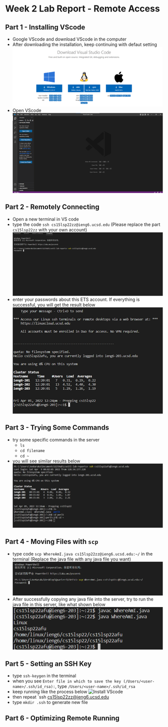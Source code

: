 # Week 2 Lab Report - Remote Access

## Part 1 - Installing VScode
* Google VScode and download VScode in the computer
* After downloading the installation, keep continuing with defaut setting
![Install VScode](VScodeInstalling.png)
* Open VScode
![Install VScode](VScode.png)
## Part 2 - Remotely Connecting
* Open a new terminal in VS code
* type the code `ssh cs15lsp22zz@ieng6.ucsd.edu` (Please replace the part `cs15lsp22zz` with your own account)
![Install VScode](RemoteConnect1.png)
* enter your passwords about this ETS account. If everything is successful, you will get the result below
![Install VScode](RemoteConnect2.png)

## Part 3 - Trying Some Commands
* try some specific commands in the server
  * `ls`
  * `cd filename`
  * `cd ~`
* you will see similar results below
![Install VScode](commands.png)

## Part 4 - Moving Files with `scp`
* type code `scp WhereAmI.java cs15lsp22zz@ieng6.ucsd.edu:~/` in the terminal (Replace the java file with any java file you want)
![Install VScode](scp1.png)
* After successfully copying any java file into the server, try to run the java file in this server, like what shown below
![Install VScode](scp2.png)

## Part 5 - Setting an SSH Key
* type `ssh-keygen` in the terminal
* when you see `Enter file in which to save the key (/Users/<user-name>/.ssh/id_rsa):`, type `/Users/<user-name>/.ssh/id_rsa` 
* keep running like the process below
![Install VScode](ssh1.png)
* then repeat `ssh cs15lsp22zz@ieng6.ucsd.edu
* type `mkdir .ssh` to generate new file

## Part 6 - Optimizing Remote Running



